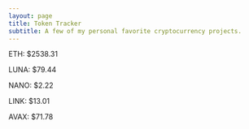 ```yaml
---
layout: page
title: Token Tracker
subtitle: A few of my personal favorite cryptocurrency projects.
---
```


<!--BEGINCRYPTOINPUT-->
ETH: $2538.31

LUNA: $79.44

NANO: $2.22

LINK: $13.01

AVAX: $71.78

<!--ENDCRYPTOINPUT-->
